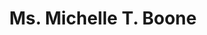 ---
layout: layouts/profile.liquid
title: Ms. Michelle T. Boone
id: michelleboone24
prefix: Ms.
first: Michelle
middle: T.
last: Boone
suffix: 
email: mboone@poetryfoundation.org
currentTitle: President
currentOrg: The Poetry Foundation
bio: <br /><br />Michelle T. Boone is President of The Poetry Foundation based in Chicago, Illinois. Appointed in May 2021, she is the first woman and first African American to lead the organization. The Poetry Foundation, publisher of Poetry magazine, is an independent literary organization committed to a vigorous presence for poetry in American culture. Its programs are designed to shape a receptive climate for poetry by developing new audiences, creating new avenues for delivery, and encouraging new kinds of poetry through innovative literary prizes and programs.<br /><br />Previously, Boone was the Chief Program and Civic Engagement Officer at Navy Pier, an historic landmark and top cultural destination and attraction in the Midwest. In this role, Boone designed, developed, curated and presented Navy Pier’s arts and culture public programs, festivals and specials events, and was a member of the executive leadership team helping to shape organizational strategy and public engagement. Other duties included overseeing the PR/Communications division, responsible for marketing, promotion and branding, and the Pier’s Diversity, Equity and Inclusion strategies and staff engagement. <br /><br />In 2011, Michelle was appointed Commissioner of the Chicago Department of Cultural Affairs and Special Events (DCASE) by Mayor Rahm Emanuel. During her tenure, she led a team of more than 80 full-time employees to produce and present more than 2,000 public programs, large-scale festivals and special events annually; supervised the management of the historic Chicago Cultural Center; led the process for a new Chicago Cultural Plan (released in 2012); and launched the Chicago Architecture Biennial in 2015, the city’s first international exhibition of contemporary architecture and design. Prior to that, Michelle was a senior program officer at the Joyce Foundation (2004–2011) managing the culture portfolio and distributing more than $2 million annually in grants supporting artists and nonprofit arts organizations in six major Midwest cities (Chicago, Milwaukee, Minneapolis-St. Paul, Detroit, Cleveland, Indianapolis).<br /><br />Her professional career includes work in television, film and the recording industries, and she served as a United States Peace Corps Volunteer in Chad, Africa (1994-96). Michelle holds a bachelor’s degree in Telecommunications and a master’s degree in Public Affairs (Nonprofit Management) from Indiana University, Bloomington; in 2015, the IU School of Public and Environmental Affairs honored her with its Distinguished Alumni Award. Boone is the recipient of multiple honors including being named a “Cultural Champion” by the Chicago Cultural Alliance in 2019; named “Design Leader of the Moment” by New City magazine (April 2019); and “Chicagoan of the Year” (architecture) by the Chicago Tribune in 2015. She currently serves on the boards of Americans for the Arts (vice chair); Arts Alliance Illinois (chair); The Arts Club of Chicago; Chicago Architecture Biennial; the Graham Foundation (secretary); Timeline Theater; and is on the Board of Governors for the School of the Art Institute of Chicago. She is a member of The Chicago Network. Michelle lives on the south side of Chicago and is a volunteer for South Shore Works, a community-led collective working to improve the quality of life in the neighborhood.
linkedin: https://www.linkedin.com/in/michelle-t-boone-55841a9/
tiktok: 
twitter: https://twitter.com/artscrusader
aboutme: 
insta: https://www.instagram.com/michelletboone/
orgURL: www.poetryfoundation.org
snapchat: 
personalURL: 
smallHeadshotURL: assets/images/headshots/
originalHeadshotURL: assets/images/headshots/
tags-experience: 
    - DEI
    - HR / Human Resources
    - PR / Public Relations
    - Turnaround
    - DEI
    - PR / Public Relations
tags-current-industries: 
    - Arts, Entertainment, and Recreation
    - Cultural Institution
    - Foundations/Granting Agency
    - Publishing Industries (except Internet)
tags-current-position: 
tags-past-industries: 
    - Amusement, Gambling, and Recreation Industries
    - Art Services
    - Arts, Entertainment, and Recreation
    - Broadcasting (except Internet)
    - Civic/Public Policy
    - Consulting
    - Cultural Institution
    - Foundations/Granting Agency
    - Government
    - Media
    - Motion Picture and Sound Recording Industries
    - Museums, Historical Sites, and Similar Institutions
    - PR/Communications
    - Publishing Industries (except Internet)
tags-past-position: 
    - President
tags-current-board-service: 
    - Nonprofit
tags-past-board-service: 
    - Nonprofit
boards-current-corporate-private: 
boards-current-corporate-public: 
boards-current-nonprofit: 
    - Americans for the Arts, Vice Chair
    - Arts Alliance Illinois, Chair
    - Graham Foundation, Secretary
    - Arts Club of Chicago, Executive Committee
boards-current-privateequity: 
boards-current-spac: 
boards-current-vc: 
boards-past-corporate-private: 
boards-past-corporate-public: 
boards-past-nonprofit: 
    - Old Town School of Folk Music, Member
    - SkyART, Member
boards-past-privateequity: 
boards-past-spac: 
boards-past-vc: 
---